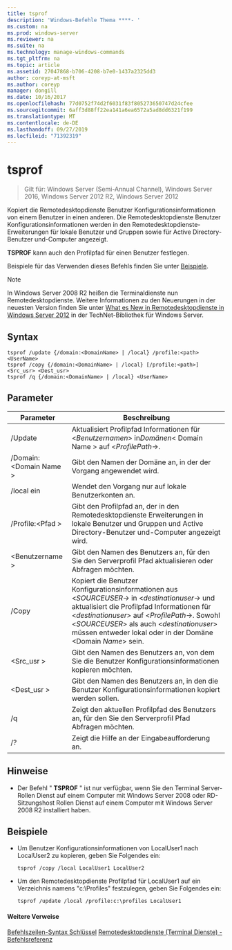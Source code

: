 ```yaml
---
title: tsprof
description: 'Windows-Befehle Thema ****- '
ms.custom: na
ms.prod: windows-server
ms.reviewer: na
ms.suite: na
ms.technology: manage-windows-commands
ms.tgt_pltfrm: na
ms.topic: article
ms.assetid: 27047868-b706-4208-b7e0-1437a2325dd3
author: coreyp-at-msft
ms.author: coreyp
manager: dongill
ms.date: 10/16/2017
ms.openlocfilehash: 77d0752f74d2f6031f83f805273650747d24cfee
ms.sourcegitcommit: 6aff3d88ff22ea141a6ea6572a5ad8dd6321f199
ms.translationtype: MT
ms.contentlocale: de-DE
ms.lasthandoff: 09/27/2019
ms.locfileid: "71392319"
---
```

# <a name="tsprof"></a>tsprof

>Gilt für: Windows Server (Semi-Annual Channel), Windows Server 2016, Windows Server 2012 R2, Windows Server 2012

Kopiert die Remotedesktopdienste Benutzer Konfigurationsinformationen von einem Benutzer in einen anderen.
Die Remotedesktopdienste Benutzer Konfigurationsinformationen werden in den Remotedesktopdienste-Erweiterungen für lokale Benutzer und Gruppen sowie für Active Directory-Benutzer und-Computer angezeigt.

**TSPROF** kann auch den Profilpfad für einen Benutzer festlegen.

Beispiele für das Verwenden dieses Befehls finden Sie unter [Beispiele](#BKMK_examples).

> [!NOTE]
> In Windows Server 2008 R2 heißen die Terminaldienste nun Remotedesktopdienste. Weitere Informationen zu den Neuerungen in der neuesten Version finden Sie unter [What es New in Remotedesktopdienste in Windows Server 2012](https://technet.microsoft.com/library/hh831527) in der TechNet-Bibliothek für Windows Server.

## <a name="syntax"></a>Syntax
```
tsprof /update {/domain:<DomainName> | /local} /profile:<path> <UserName>
tsprof /copy {/domain:<DomainName> | /local} [/profile:<path>] <Src_usr> <Dest_usr>
tsprof /q {/domain:<DomainName> | /local} <UserName>
```

## <a name="parameters"></a>Parameter
|Parameter|Beschreibung|
|-------|--------|
|/Update|Aktualisiert Profilpfad Informationen für <*Benutzernamen*> in*Domänen*< Domain Name > auf <*ProfilePath*->.|
|/Domain:\<Domain Name >|Gibt den Namen der Domäne an, in der der Vorgang angewendet wird.|
|/local ein|Wendet den Vorgang nur auf lokale Benutzerkonten an.|
|/Profile:\<Pfad >|Gibt den Profilpfad an, der in den Remotedesktopdienste Erweiterungen in lokale Benutzer und Gruppen und Active Directory-Benutzer und-Computer angezeigt wird.|
|\<Benutzername >|Gibt den Namen des Benutzers an, für den Sie den Serverprofil Pfad aktualisieren oder Abfragen möchten.|
|/Copy|Kopiert die Benutzer Konfigurationsinformationen aus \<*SOURCEUSER*-> in \<*destinationuser*-> und aktualisiert die Profilpfad Informationen für \<*destinationuser*> auf \<*ProfilePath*->. Sowohl \<*SOURCEUSER*> als auch \<*destinationuser*> müssen entweder lokal oder in der Domäne \<Domain *Name*> sein.|
|\<Src_usr >|Gibt den Namen des Benutzers an, von dem Sie die Benutzer Konfigurationsinformationen kopieren möchten.|
|\<Dest_usr >|Gibt den Namen des Benutzers an, in den die Benutzer Konfigurationsinformationen kopiert werden sollen.|
|/q|Zeigt den aktuellen Profilpfad des Benutzers an, für den Sie den Serverprofil Pfad Abfragen möchten.|
|/?|Zeigt die Hilfe an der Eingabeaufforderung an.|

## <a name="remarks"></a>Hinweise
-   Der Befehl " **TSPROF** " ist nur verfügbar, wenn Sie den Terminal Server-Rollen Dienst auf einem Computer mit Windows Server 2008 oder RD-Sitzungshost Rollen Dienst auf einem Computer mit Windows Server 2008 R2 installiert haben.

## <a name="BKMK_examples"></a>Beispiele
-   Um Benutzer Konfigurationsinformationen von LocalUser1 nach LocalUser2 zu kopieren, geben Sie Folgendes ein:
    ```
    tsprof /copy /local LocalUser1 LocalUser2
    ```
-   Um den Remotedesktopdienste Profilpfad für LocalUser1 auf ein Verzeichnis namens "c:\Profiles" festzulegen, geben Sie Folgendes ein:
    ```
    tsprof /update /local /profile:c:\profiles LocalUser1
    ```

#### <a name="additional-references"></a>Weitere Verweise
[Befehlszeilen-Syntax Schlüssel](command-line-syntax-key.md)
[Remotedesktopdienste &#40;Terminal Dienste&#41; -Befehlsreferenz](remote-desktop-services-terminal-services-command-reference.md)
